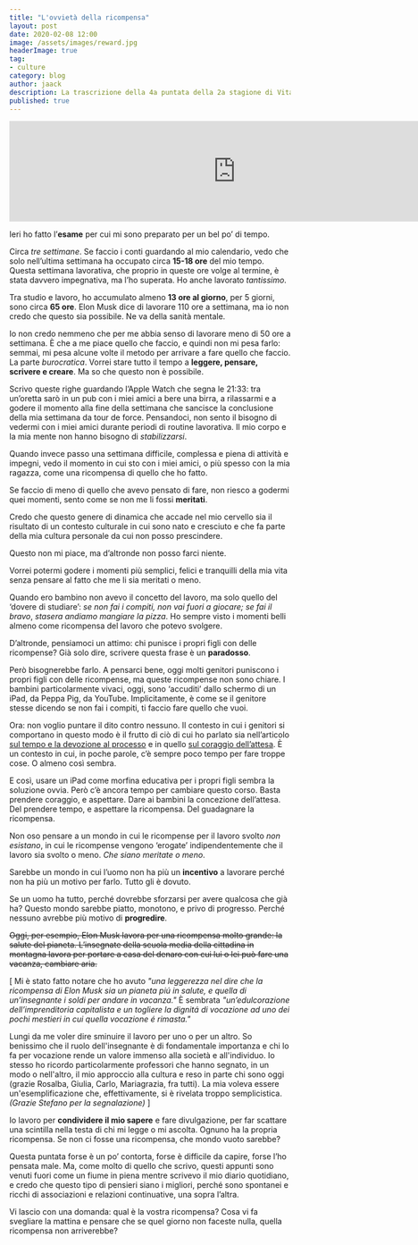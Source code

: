 ```yaml
---
title: "L'ovvietà della ricompensa"
layout: post
date: 2020-02-08 12:00
image: /assets/images/reward.jpg
headerImage: true
tag:
- culture
category: blog
author: jaack
description: La trascrizione della 4a puntata della 2a stagione di Vita da Millennial
published: true
---
```


<iframe src="https://anchor.fm/jaack/embed/episodes/LOvviet-della-Ricompensa-ean7sd" height="180px" width="810px" frameborder="0" scrolling="no"></iframe>

Ieri ho fatto l’**esame** per cui mi sono preparato per un bel po’ di tempo.

Circa *tre settimane*. Se faccio i conti guardando al mio calendario, vedo che solo nell’ultima settimana ha occupato circa **15-18 ore** del mio tempo. Questa settimana lavorativa, che proprio in queste ore volge al termine, è stata davvero impegnativa, ma l’ho superata. Ho anche lavorato *tantissimo*.

Tra studio e lavoro, ho accumulato almeno **13 ore al giorno**, per 5 giorni, sono circa **65 ore**. Elon Musk dice di lavorare 110 ore a settimana, ma io non credo che questo sia possibile. Ne va della sanità mentale.

Io non credo nemmeno che per me abbia senso di lavorare meno di 50 ore a settimana. È che a me piace quello che faccio, e quindi non mi pesa farlo: semmai, mi pesa alcune volte il metodo per arrivare a fare quello che faccio. La parte *burocratica*. Vorrei stare tutto il tempo a **leggere, pensare, scrivere e creare**. Ma so che questo non è possibile.

Scrivo queste righe guardando l’Apple Watch che segna le 21:33: tra un’oretta sarò in un pub con i miei amici a bere una birra, a rilassarmi e a godere il momento alla fine della settimana che sancisce la conclusione della mia settimana da tour de force. Pensandoci, non sento il bisogno di vedermi con i miei amici durante periodi di routine lavorativa. Il mio corpo e la mia mente non hanno bisogno di *stabilizzarsi*.

Quando invece passo una settimana difficile, complessa e piena di attività e impegni, vedo il momento in cui sto con i miei amici, o più spesso con la mia ragazza, come una ricompensa di quello che ho fatto.

Se faccio di meno di quello che avevo pensato di fare, non riesco a godermi quei momenti, sento come se non me li fossi **meritati**.

Credo che questo genere di dinamica che accade nel mio cervello sia il risultato di un contesto culturale in cui sono nato e cresciuto e che fa parte della mia cultura personale da cui non posso prescindere.

Questo non mi piace, ma d’altronde non posso farci niente.

Vorrei potermi godere i momenti più semplici, felici e tranquilli della mia vita senza pensare al fatto che me li sia meritati o meno.

Quando ero bambino non avevo il concetto del lavoro, ma solo quello del ‘dovere di studiare’: *se non fai i compiti, non vai fuori a giocare; se fai il bravo*, *stasera andiamo mangiare la pizza*. Ho sempre visto i momenti belli almeno come ricompensa del lavoro che potevo svolgere.

D’altronde, pensiamoci un attimo: chi punisce i propri figli con delle ricompense? Già solo dire, scrivere questa frase è un **paradosso**.

Però bisognerebbe farlo. A pensarci bene, oggi molti genitori puniscono i propri figli con delle ricompense, ma queste ricompense non sono chiare.
I bambini particolarmente vivaci, oggi, sono ‘accuditi’ dallo schermo di un iPad, da Peppa Pig, da YouTube. Implicitamente, è come se il genitore stesse dicendo se non fai i compiti, ti faccio fare quello che vuoi.

Ora: non voglio puntare il dito contro nessuno. Il contesto in cui i genitori si comportano in questo modo è il frutto di ciò di cui ho parlato sia nell’articolo [sul tempo e la devozione al processo](https://jaack.me/podcast-tempo-devozione-processo/) e in quello [sul coraggio dell’attesa](https://jaack.me/podcast-coraggio-attesa/). È un contesto in cui, in poche parole, c’è sempre poco tempo per fare troppe cose. O almeno così sembra.

E così, usare un iPad come morfina educativa per i propri figli sembra la soluzione ovvia. Però c’è ancora tempo per cambiare questo corso.
Basta prendere coraggio, e aspettare. Dare ai bambini la concezione dell’attesa. Del prendere tempo, e aspettare la ricompensa. Del guadagnare la ricompensa.

Non oso pensare a un mondo in cui le ricompense per il lavoro svolto *non esistano*, in cui le ricompense vengono ‘erogate’ indipendentemente che il lavoro sia svolto o meno. *Che siano meritate o meno*.

Sarebbe un mondo in cui l’uomo non ha più un **incentivo** a lavorare perché non ha più un motivo per farlo. Tutto gli è dovuto.

Se un uomo ha tutto, perché dovrebbe sforzarsi per avere qualcosa che già ha?
Questo mondo sarebbe piatto, monotono, e privo di progresso. Perché nessuno avrebbe più motivo di **progredire**.

<s>Oggi, per esempio, Elon Musk lavora per una ricompensa molto grande: la salute del pianeta. L’insegnate della scuola media della cittadina in montagna lavora per portare a casa del denaro con cui lui o lei può fare una vacanza, cambiare aria.</s>

[ Mi è stato fatto notare che ho avuto *"una leggerezza nel dire che la ricompensa di Elon Musk sia un pianeta piú in salute, e quella di un’insegnante i soldi per andare in vacanza."* È sembrata *"un’edulcorazione dell’imprenditoria capitalista e un togliere la dignitá di vocazione ad uno dei pochi mestieri in cui quella vocazione é rimasta."*

Lungi da me voler dire sminuire il lavoro per uno o per un altro. So benissimo che il ruolo dell'insegnante è di fondamentale importanza e chi lo fa per vocazione rende un valore immenso alla società e all'individuo. Io stesso ho ricordo particolarmente professori che hanno segnato, in un modo o nell'altro, il mio approccio alla cultura e reso in parte chi sono oggi (grazie Rosalba, Giulia, Carlo, Mariagrazia, fra tutti). La mia voleva essere un'esemplificazione che, effettivamente, si è rivelata troppo semplicistica. *(Grazie Stefano per la segnalazione)* ]

Io lavoro per **condividere il mio sapere** e fare divulgazione, per far scattare una scintilla nella testa di chi mi legge o mi ascolta. Ognuno ha la propria ricompensa. Se non ci fosse una ricompensa, che mondo vuoto sarebbe?

Questa puntata forse è un po’ contorta, forse è difficile da capire, forse l’ho pensata male. Ma, come molto di quello che scrivo, questi appunti sono venuti fuori come un fiume in piena mentre scrivevo il mio diario quotidiano, e credo che questo tipo di pensieri siano i migliori, perché sono spontanei e ricchi di associazioni e relazioni continuative, una sopra l’altra.

Vi lascio con una domanda: qual è la vostra ricompensa? Cosa vi fa svegliare la mattina e pensare che se quel giorno non faceste nulla, quella ricompensa non arriverebbe?
